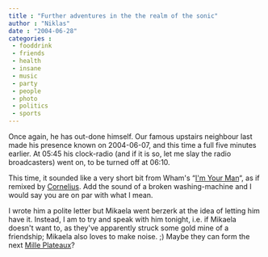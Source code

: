 ```yaml
---
title : "Further adventures in the the realm of the sonic"
author : "Niklas"
date : "2004-06-28"
categories : 
 - fooddrink
 - friends
 - health
 - insane
 - music
 - party
 - people
 - photo
 - politics
 - sports
---
```


Once again, he has out-done himself. Our famous upstairs neighbour last made his presence known on 2004-06-07, and this time a full five minutes earlier. At 05:45 his clock-radio (and if it is so, let me slay the radio broadcasters) went on, to be turned off at 06:10.

This time, it sounded like a very short bit from Wham's “[I'm Your Man](http://www.lyricsfreak.com/w/wham!/146072.html)“, as if remixed by [Cornelius](http://www.allmusic.com/cg/amg.dll?p=amg&uid=UIDSUB040312261145551591&sql=Byj9ks38ua3ng). Add the sound of a broken washing-machine and I would say you are on par with what I mean.

I wrote him a polite letter but Mikaela went berzerk at the idea of letting him have it. Instead, I am to try and speak with him tonight, i.e. if Mikaela doesn't want to, as they've apparently struck some gold mine of a friendship; Mikaela also loves to make noise. ;) Maybe they can form the next [Mille Plateaux](http://www.jahsonic.com/MillePlateaux.html)?
